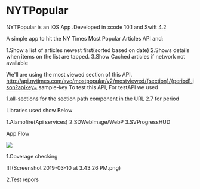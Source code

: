 # NYTPopular

NYTPopular is an iOS App .Developed in xcode 10.1 and Swift 4.2



A simple app to hit the NY Times Most Popular Articles API and:

1.Show a list of articles newest first(sorted based on date)
2.Shows details when items on the list are tapped.
3.Show Cached articles if network not available

We'll are using the most viewed section of this API. http://api.nytimes.com/svc/mostpopular/v2/mostviewed/{section}/{period}.json?apikey= sample-key To test this API, For testAPI we used

1.all-sections for the section path component in the URL
2.7 for period

Libraries used show Below

1.Alamofire(Api services)
2.SDWebImage/WebP
3.SVProgressHUD

App Flow


![](ezgif.com-video-to-gif.gif)


1.Coverage  checking

![](Screenshot 2019-03-10 at 3.43.26 PM.png)

2.Test repors

